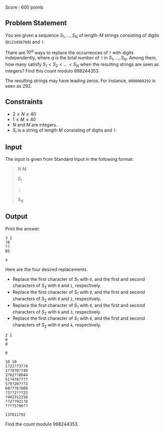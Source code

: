 Score : $600$ points

## Problem Statement

You are given a sequence $S_1,\ldots,S_N$ of length-$M$ strings consisting of digits (`0123456789`) and `?`.

There are $10^q$ ways to replace the occurrences of `?` with digits independently, where $q$ is the total number of `?` in $S_1,\ldots,S_N$. Among them, how many satisfy $S_1\lt S_2 \lt \ldots \lt S_N$ when the resulting strings are seen as integers? Find this count modulo $998244353$.

The resulting strings may have leading zeros. For instance, `0000000292` is seen as $292$.

## Constraints

- $2 \leq N \leq 40$
- $1 \leq M \leq 40$
- $N$ and $M$ are integers.
- $S_i$ is a string of length $M$ consisting of digits and `?`.

## Input

The input is given from Standard Input in the following format:

> $N$ $M$
> 
> $S_1$
> 
> $\vdots$
> 
> $S_N$

## Output

Print the answer.

```input1
3 2
?0
??
05
```

```output1
4
```

Here are the four desired replacements.

- Replace the first character of $S_1$ with `0`, and the first and second characters of $S_2$ with `0` and `1`, respectively.
- Replace the first character of $S_1$ with `0`, and the first and second characters of $S_2$ with `0` and `2`, respectively.
- Replace the first character of $S_1$ with `0`, and the first and second characters of $S_2$ with `0` and `3`, respectively.
- Replace the first character of $S_1$ with `0`, and the first and second characters of $S_2$ with `0` and `4`, respectively.

```input2
2 1
0
0
```

```output2
0
```

```input3
10 10
1?22??37?4
1??8?0??49
3?02??8044
51?4?8?7??
5?9?20???2
68?7?6?800
?3??2???23
?442312158
??2??921?8
????5?96??
```

```output3
137811792
```

Find the count modulo $998244353$.